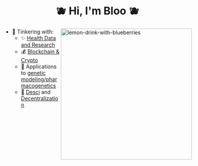 <h1 align="center">🫐 Hi, I'm Bloo 🫐</h1>

<img align="right" width="350" src="images/bloobs.png" alt="lemon-drink-with-blueberries"/>

- 🤔 Tinkering with:
  - ✨ [Health Data and Research](https://pbs.twimg.com/media/F81BIPsakAA9hA3?format=jpg&name=900x900)
  - 💰 [Blockchain & Crypto](https://pbs.twimg.com/media/GMCn-52WIAAQY8f?format=jpg&name=medium)
  - 🧬 Applications to [genetic modeling/pharmacogenetics](https://images3.memedroid.com/images/UPLOADED367/67ef9b129140e.webp)
  - 🫧 [Desci](https://img.bgstatic.com/multiLang/image/social/30896cb2d4288211dc525efc9b6de8121731715206330.jpeg) and [Decentralization](https://i.imgflip.com/1pk2po.jpg)